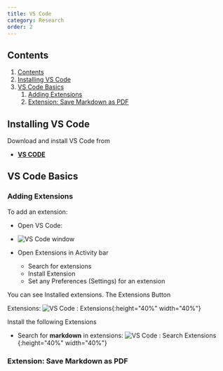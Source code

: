 ```yaml
---
title: VS Code
category: Research
order: 2
---
```


## Contents
1. [Contents](#contents)
2. [Installing VS Code](#installing-vs-code)
3. [VS Code Basics](#vs-code-basics)
   1. [Adding Extensions](#adding-extensions)
   2. [Extension: Save Markdown as PDF](#extension-save-markdown-as-pdf)

## Installing VS Code
Download and install VS Code from
- **[VS CODE](https://code.visualstudio.com)**

## VS Code Basics



### Adding Extensions
To add an extension:
- Open VS Code:
- ![VS Code window](https://scotentsd.github.io/tutorials/images/vscode.png)






- Open Extensions in Activity bar
  - Search for extensions
  - Install Extension
  - Set any Preferences (Settings) for an extension


You can see Installed extensions. 
The Extensions Button 

Extensions: 
![VS Code : Extensions](https://scotentsd.github.io/tutorials/images/installed.png){:height="40%" width="40%"}

Install the following Extensions
- Search for **markdown** in extensions:
![VS Code : Search Extensions](https://scotentsd.github.io/tutorials/images/extensionsearch.png){:height="40%" width="40%"}

### Extension: Save Markdown as PDF
